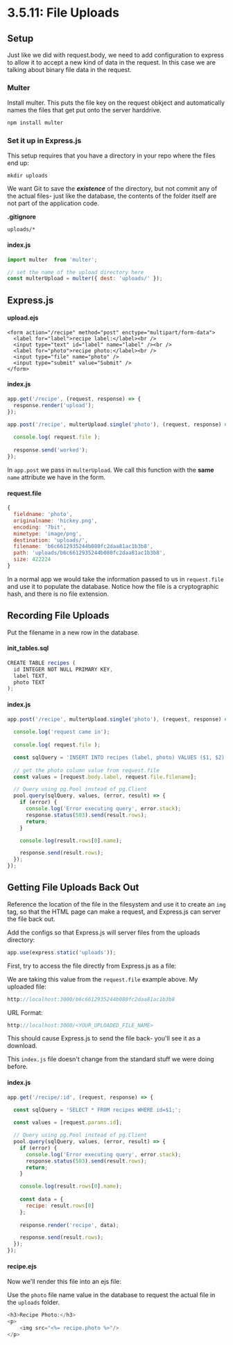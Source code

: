 # 3.5.11: File Uploads

## Setup

Just like we did with request.body, we need to add configuration to express to allow it to accept a new kind of data in the request. In this case we are talking about binary file data in the request.

### Multer

Install multer. This puts the file key on the request obkject and automatically names the files that get put onto the server harddrive.

```bash
npm install multer
```

### Set it up in Express.js

This setup requires that you have a directory in your repo where the files end up:

```text
mkdir uploads
```

We want Git to save the _**existence**_ of the directory, but not commit any of the actual files- just like the database, the contents of the folder itself are not part of the application code.

**.gitignore**

```text
uploads/*
```

#### index.js

```javascript
import multer  from 'multer';

// set the name of the upload directory here
const multerUpload = multer({ dest: 'uploads/' });
```

## Express.js

#### upload.ejs

```markup
<form action="/recipe" method="post" enctype="multipart/form-data">
  <label for="label">recipe label:</label><br />
  <input type="text" id="label" name="label" /><br />
  <label for="photo">recipe photo:</label><br />
  <input type="file" name="photo" />
  <input type="submit" value="Submit" />
</form>
```

#### index.js

```javascript
app.get('/recipe', (request, response) => {
  response.render('upload');
});

app.post('/recipe', multerUpload.single('photo'), (request, response) => {
  
  console.log( request.file );
  
  response.send('worked');
});
```

In `app.post` we pass in `multerUpload`. We call this function with the **same** `name` attribute we have in the form.

#### request.file

```javascript
{
  fieldname: 'photo',
  originalname: 'hickey.png',
  encoding: '7bit',
  mimetype: 'image/png',
  destination: 'uploads/',
  filename: 'b6c6612935244b080fc2daa81ac1b3b8',
  path: 'uploads/b6c6612935244b080fc2daa81ac1b3b8',
  size: 422224
}
```

In a normal app we would take the information passed to us in `request.file` and use it to populate the database. Notice how the file is a cryptographic hash, and there is no file extension.

## Recording File Uploads

Put the filename in a new row in the database.

#### init\_tables.sql

```javascript
CREATE TABLE recipes (
  id INTEGER NOT NULL PRIMARY KEY,
  label TEXT,
  photo TEXT
);
```

#### index.js

```javascript
app.post('/recipe', multerUpload.single('photo'), (request, response) => {
  
  console.log('request came in');
  
  console.log( request.file );

  const sqlQuery = 'INSERT INTO recipes (label, photo) VALUES ($1, $2)';
  
  // get the photo column value from request.file
  const values = [request.body.label, request.file.filename];

  // Query using pg.Pool instead of pg.Client
  pool.query(sqlQuery, values, (error, result) => {
    if (error) {
      console.log('Error executing query', error.stack);
      response.status(503).send(result.rows);
      return;
    }

    console.log(result.rows[0].name);

    response.send(result.rows);
  });
});
```

## Getting File Uploads Back Out

Reference the location of the file in the filesystem and use it to create an `img` tag, so that the HTML page can make a request, and Express.js can server the file back out.

Add the configs so that Express.js will server files from the uploads directory:

```javascript
app.use(express.static('uploads'));
```

First, try to access the file directly from Express.js as a file:

We are taking this value from the `request.file` example above. My uploaded file:

```javascript
http://localhost:3000/b6c6612935244b080fc2daa81ac1b3b8
```

URL Format:

```javascript
http://localhost:3000/<YOUR_UPLOADED_FILE_NAME>
```

This should cause Express.js to send the file back- you'll see it as a download.

This `index.js` file doesn't change from the standard stuff we were doing before.

#### index.js

```javascript
app.get('/recipe/:id', (request, response) => {

  const sqlQuery = 'SELECT * FROM recipes WHERE id=$1;';
  
  const values = [request.params.id];

  // Query using pg.Pool instead of pg.Client
  pool.query(sqlQuery, values, (error, result) => {
    if (error) {
      console.log('Error executing query', error.stack);
      response.status(503).send(result.rows);
      return;
    }

    console.log(result.rows[0].name);
    
    const data = {
      recipe: result.rows[0]
    };
    
    response.render('recipe', data);

    response.send(result.rows);
  });
});

```

#### recipe.ejs

Now we'll render this file into an ejs file:

Use the `photo` file name value in the database to request the actual file in the `uploads` folder.

```javascript
<h3>Recipe Photo:</h3>
<p>
    <img src="<%= recipe.photo %>"/>
</p>
```

